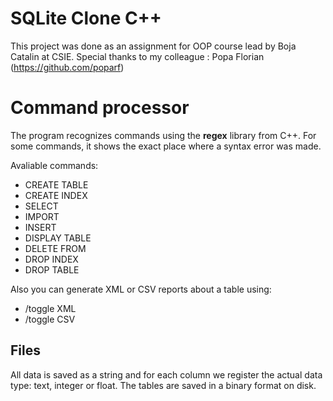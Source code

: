 # SQLite Clone C++

This project was done as an assignment for OOP course lead by Boja Catalin at CSIE.
Special thanks to my colleague : Popa Florian  (https://github.com/poparf)


# Command processor

The program recognizes commands using the **regex** library from C++. For some commands, it shows the exact place where a syntax error was made.

Avaliable commands:

 - CREATE TABLE
 - CREATE INDEX
 - SELECT
 - IMPORT
 - INSERT
 - DISPLAY TABLE
 - DELETE FROM
 - DROP INDEX
 - DROP TABLE

Also you can generate XML or CSV reports about a table using: 

 - /toggle XML
 - /toggle CSV
 
 ## Files
 All data is saved as a string and for each column we register the actual data type: text, integer or float. The tables are saved in a binary format on disk. 


